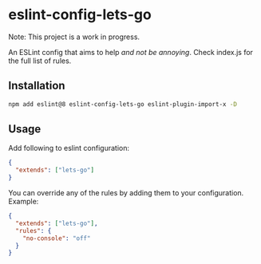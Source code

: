 # eslint-config-lets-go

Note: This project is a work in progress.

An ESLint config that aims to help *and not be annoying*. Check index.js for the full list of rules.

## Installation

```bash
npm add eslint@8 eslint-config-lets-go eslint-plugin-import-x -D
```

## Usage

Add following to eslint configuration:

```json
{
  "extends": ["lets-go"]
}
```

You can override any of the rules by adding them to your configuration. Example:

```json
{
  "extends": ["lets-go"],
  "rules": {
    "no-console": "off"
  }
}
```